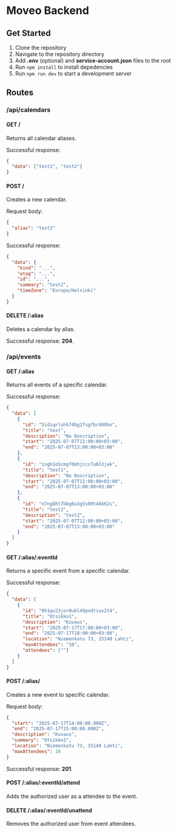 # Moveo Backend

## Get Started

1. Clone the repository
2. Navigate to the repository directory
3. Add **.env** (optional) and **service-account.json** files to the root
4. Run `npm install` to install depedencies
5. Run `npm run dev` to start a development server

## Routes

### /api/calendars

#### GET /

Returns all calendar aliases.

Successful response:

```json
{
  "data": ["test1", "test2"]
}
```

#### POST /

Creates a new calendar.

Request body:

```json
{
  "alias": "test2"
}
```

Successful response:

```json
{
  "data": {
    "kind": "...",
    "etag": "...",
    "id": "...",
    "summary": "test2",
    "timeZone": "Europe/Helsinki"
  }
}
```

#### DELETE /:alias

Deletes a calendar by alias.

Successful response: **204**.

### /api/events

#### GET /:alias

Returns all events of a specific calendar.

Successful response:

```json
{
  "data": [
    {
      "id": "5idiqrluhkf4bg1fsgfbc609ho",
      "title": "test",
      "description": "No Description",
      "start": "2025-07-07T12:00:00+03:00",
      "end": "2025-07-07T13:00:00+03:00"
    },
    {
      "id": "ingh1o5cmgf0mhjccc7u653jak",
      "title": "test1",
      "description": "No Description",
      "start": "2025-07-07T12:00:00+03:00",
      "end": "2025-07-07T13:00:00+03:00"
    },
    {
      "id": "n7ng8ht7bbg6o3g5s00t46b62s",
      "title": "test2",
      "description": "test2",
      "start": "2025-07-07T12:00:00+03:00",
      "end": "2025-07-07T13:00:00+03:00"
    }
  ]
}
```

#### GET /:alias/:eventId

Returns a specific event from a specific calendar.

Successful response:

```json
{
  "data": [
    {
      "id": "0h1qu23jor0ubl49pndtiuv2t4",
      "title": "Otsikko1",
      "description": "Kuvaus",
      "start": "2025-07-17T17:00:00+03:00",
      "end": "2025-07-17T18:00:00+03:00",
      "location": "Niemenkatu 73, 15140 Lahti",
      "maxAttendees": "10",
      "attendees": [""]
    }
  ]
}
```

#### POST /:alias/

Creates a new event to specific calendar.

Request body:

```json
{
  "start": "2025-07-17T14:00:00.000Z",
  "end": "2025-07-17T15:00:00.000Z",
  "description": "Kuvaus",
  "summary": "Otsikko1",
  "location": "Niemenkatu 73, 15140 Lahti",
  "maxAttendees": 10
}
```

Successful response: **201**.

#### POST /:alias/:eventId/attend

Adds the authorized user as a attendee to the event.

#### DELETE /:alias/:eventId/unattend

Removes the authorized user from event attendees.
